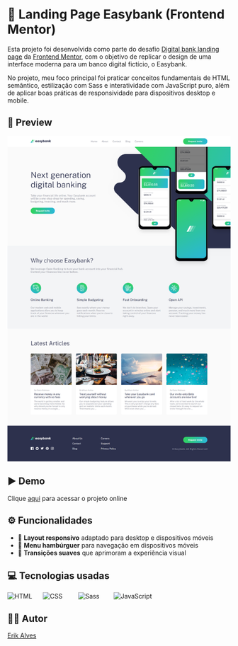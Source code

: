 # 🏦 Landing Page Easybank (Frontend Mentor) 

Esta projeto foi desenvolvida como parte do desafio [Digital bank landing page](https://www.frontendmentor.io/solutions/responsive-easybank-landing-page-KMoyxWACQr) da [Frontend Mentor](https://www.frontendmentor.io/challenges/easybank-landing-page-WaUhkoDN), com o objetivo de replicar o design de uma interface moderna para um banco digital fictício, o Easybank.

No projeto, meu foco principal foi praticar conceitos fundamentais de HTML semântico, estilização com Sass e interatividade com JavaScript puro, além de aplicar boas práticas de responsividade para dispositivos desktop e mobile.

## 👀 Preview

![Preview do projeto](./assets/preview.png)

## ▶️ Demo

Clique <a href="https://digital-bank-lp-fem.vercel.app/" target="_blank" rel="noopener noreferrer">aqui</a>  para acessar o projeto online

## ⚙️ Funcionalidades

- 📱 **Layout responsivo** adaptado para desktop e dispositivos móveis  
- 🍔 **Menu hambúrguer** para navegação em dispositivos móveis  
- 🎨 **Transições suaves** que aprimoram a experiência visual

## 💻 Tecnologias usadas

<img
    align="left"
    alt="HTML"
    title="HTML" 
    width="64px" 
    style="padding-right: 16px;" 
    src="https://cdn.jsdelivr.net/gh/devicons/devicon@latest/icons/html5/html5-original.svg" 
/>

<img 
    align="left" 
    alt="CSS" 
    title="CSS"
    width="64px" 
    style="padding-right: 16px;"
    src="https://cdn.jsdelivr.net/gh/devicons/devicon@latest/icons/css3/css3-original.svg" 
/>

<img 
    align="left"
    alt="Sass" 
    title="Sass"
    width="64px" 
    style="padding-right: 16px;" 
    src="https://cdn.jsdelivr.net/gh/devicons/devicon@latest/icons/sass/sass-original.svg" 
/>

<img
    alt="JavaScript" 
    title="JavaScript"
    width="64px" 
    style="padding-right: 16px;" 
    src="https://cdn.jsdelivr.net/gh/devicons/devicon@latest/icons/javascript/javascript-original.svg" 
/>

## 👨‍💻 Autor

<a href="https://portfolio-pessoal-alpha-nine.vercel.app/" target="_blank" rel="noopener noreferrer">Erik Alves</a>
